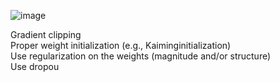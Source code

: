 
![image](https://user-images.githubusercontent.com/88390140/132100621-b69a3f47-f6c9-4871-adca-2bf46c44dd82.png)

Gradient clipping    
Proper weight initialization (e.g., Kaiminginitialization)     
Use regularization on the weights (magnitude and/or structure)      
Use dropou     
